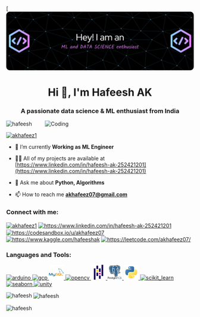 [![MasterHead](https://github.com/Hafeesh/Hafeesh/blob/main/github-header-image%20(2).png)
<h1 align="center">Hi 👋, I'm Hafeesh AK</h1>
<h3 align="center">A passionate data science & ML enthusiast from India</h3>
<img align="right" alt="Coding" width="400" src="https://cdn.dribbble.com/users/1162077/screenshots/3848914/programmer.gif">


<p align="left"> <img src="https://komarev.com/ghpvc/?username=hafeesh&label=Profile%20views&color=0e75b6&style=flat" alt="hafeesh" /> </p>

<p align="left"> <a href="https://twitter.com/akhafeez1" target="blank"><img src="https://img.shields.io/twitter/follow/akhafeez1?logo=twitter&style=for-the-badge" alt="akhafeez1" /></a> </p>

- 🌱 I’m currently **Working as ML Engineer**

- 👨‍💻 All of my projects are available at [https://www.linkedin.com/in/hafeesh-ak-252421201](https://www.linkedin.com/in/hafeesh-ak-252421201)

- 💬 Ask me about **Python, Algorithms**

- 📫 How to reach me **akhafeez07@gmail.com**

<h3 align="left">Connect with me:</h3>
<p align="left">
<a href="https://twitter.com/akhafeez1" target="blank"><img align="center" src="https://raw.githubusercontent.com/rahuldkjain/github-profile-readme-generator/master/src/images/icons/Social/twitter.svg" alt="akhafeez1" height="30" width="40" /></a>
<a href="https://linkedin.com/in/https://www.linkedin.com/in/hafeesh-ak-252421201" target="blank"><img align="center" src="https://raw.githubusercontent.com/rahuldkjain/github-profile-readme-generator/master/src/images/icons/Social/linked-in-alt.svg" alt="https://www.linkedin.com/in/hafeesh-ak-252421201" height="30" width="40" /></a>
<a href="https://codesandbox.com/https://codesandbox.io/u/akhafeez07" target="blank"><img align="center" src="https://raw.githubusercontent.com/rahuldkjain/github-profile-readme-generator/master/src/images/icons/Social/codesandbox.svg" alt="https://codesandbox.io/u/akhafeez07" height="30" width="40" /></a>
<a href="https://kaggle.com/https://www.kaggle.com/hafeeshak" target="blank"><img align="center" src="https://raw.githubusercontent.com/rahuldkjain/github-profile-readme-generator/master/src/images/icons/Social/kaggle.svg" alt="https://www.kaggle.com/hafeeshak" height="30" width="40" /></a>
<a href="https://www.leetcode.com/https://leetcode.com/akhafeez07/" target="blank"><img align="center" src="https://raw.githubusercontent.com/rahuldkjain/github-profile-readme-generator/master/src/images/icons/Social/leet-code.svg" alt="https://leetcode.com/akhafeez07/" height="30" width="40" /></a>
</p>

<h3 align="left">Languages and Tools:</h3>
<p align="left"> <a href="https://www.arduino.cc/" target="_blank" rel="noreferrer"> <img src="https://cdn.worldvectorlogo.com/logos/arduino-1.svg" alt="arduino" width="40" height="40"/> </a> <a href="https://cloud.google.com" target="_blank" rel="noreferrer"> <img src="https://www.vectorlogo.zone/logos/google_cloud/google_cloud-icon.svg" alt="gcp" width="40" height="40"/> </a> <a href="https://www.mysql.com/" target="_blank" rel="noreferrer"> <img src="https://raw.githubusercontent.com/devicons/devicon/master/icons/mysql/mysql-original-wordmark.svg" alt="mysql" width="40" height="40"/> </a> <a href="https://opencv.org/" target="_blank" rel="noreferrer"> <img src="https://www.vectorlogo.zone/logos/opencv/opencv-icon.svg" alt="opencv" width="40" height="40"/> </a> <a href="https://pandas.pydata.org/" target="_blank" rel="noreferrer"> <img src="https://raw.githubusercontent.com/devicons/devicon/2ae2a900d2f041da66e950e4d48052658d850630/icons/pandas/pandas-original.svg" alt="pandas" width="40" height="40"/> </a> <a href="https://www.postgresql.org" target="_blank" rel="noreferrer"> <img src="https://raw.githubusercontent.com/devicons/devicon/master/icons/postgresql/postgresql-original-wordmark.svg" alt="postgresql" width="40" height="40"/> </a> <a href="https://www.python.org" target="_blank" rel="noreferrer"> <img src="https://raw.githubusercontent.com/devicons/devicon/master/icons/python/python-original.svg" alt="python" width="40" height="40"/> </a> <a href="https://scikit-learn.org/" target="_blank" rel="noreferrer"> <img src="https://upload.wikimedia.org/wikipedia/commons/0/05/Scikit_learn_logo_small.svg" alt="scikit_learn" width="40" height="40"/> </a> <a href="https://seaborn.pydata.org/" target="_blank" rel="noreferrer"> <img src="https://seaborn.pydata.org/_images/logo-mark-lightbg.svg" alt="seaborn" width="40" height="40"/> </a> <a href="https://unity.com/" target="_blank" rel="noreferrer"> <img src="https://www.vectorlogo.zone/logos/unity3d/unity3d-icon.svg" alt="unity" width="40" height="40"/> </a> </p>

<p><img align="left" src="https://github-readme-stats.vercel.app/api/top-langs?username=hafeesh&show_icons=true&locale=en&layout=compact" alt="hafeesh" /></p>

<p>&nbsp;<img align="center" src="https://github-readme-stats.vercel.app/api?username=hafeesh&show_icons=true&locale=en" alt="hafeesh" /></p>

<p><img align="center" src="https://github-readme-streak-stats.herokuapp.com/?user=hafeesh&" alt="hafeesh" /></p>
